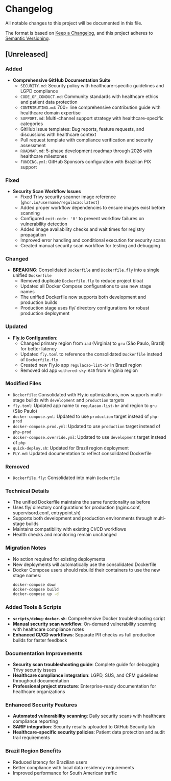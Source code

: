 # Changelog

All notable changes to this project will be documented in this file.

The format is based on [Keep a Changelog](https://keepachangelog.com/en/1.0.0/),
and this project adheres to [Semantic Versioning](https://semver.org/spec/v2.0.0.html).

## [Unreleased]

### Added
- **Comprehensive GitHub Documentation Suite**
  - `SECURITY.md`: Security policy with healthcare-specific guidelines and LGPD compliance
  - `CODE_OF_CONDUCT.md`: Community standards with healthcare ethics and patient data protection
  - `CONTRIBUTING.md`: 700+ line comprehensive contribution guide with healthcare domain expertise
  - `SUPPORT.md`: Multi-channel support strategy with healthcare-specific categories
  - GitHub issue templates: Bug reports, feature requests, and discussions with healthcare context
  - Pull request template with compliance verification and security assessment
  - `ROADMAP.md`: 5-phase development roadmap through 2026 with healthcare milestones
  - `FUNDING.yml`: GitHub Sponsors configuration with Brazilian PIX support

### Fixed
- **Security Scan Workflow Issues**
  - Fixed Trivy security scanner image reference (`ghcr.io/username/regulacao:latest`)
  - Added proper workflow dependencies to ensure images exist before scanning
  - Configured `exit-code: '0'` to prevent workflow failures on vulnerability detection
  - Added image availability checks and wait times for registry propagation
  - Improved error handling and conditional execution for security scans
  - Created manual security scan workflow for testing and debugging

### Changed
- **BREAKING**: Consolidated `Dockerfile` and `Dockerfile.fly` into a single unified `Dockerfile`
  - Removed duplicate `Dockerfile.fly` to reduce project bloat
  - Updated all Docker Compose configurations to use new stage names
  - The unified Dockerfile now supports both development and production builds
  - Production stage uses fly/ directory configurations for robust production deployment

### Updated
- **Fly.io Configuration**: 
  - Changed primary region from `iad` (Virginia) to `gru` (São Paulo, Brazil) for better latency
  - Updated `fly.toml` to reference the consolidated `Dockerfile` instead of `Dockerfile.fly`
  - Created new Fly.io app `regulacao-list-br` in Brazil region
  - Removed old app `withered-sky-640` from Virginia region

### Modified Files
- `Dockerfile`: Consolidated with Fly.io optimizations, now supports multi-stage builds with `development` and `production` targets
- `fly.toml`: Updated app name to `regulacao-list-br` and region to `gru` (São Paulo)
- `docker-compose.yml`: Updated to use `production` target instead of `php-prod`
- `docker-compose.prod.yml`: Updated to use `production` target instead of `php-prod`
- `docker-compose.override.yml`: Updated to use `development` target instead of `php`
- `quick-deploy.sh`: Updated for Brazil region deployment
- `FLY.md`: Updated documentation to reflect consolidated Dockerfile

### Removed
- `Dockerfile.fly`: Consolidated into main `Dockerfile`

### Technical Details
- The unified Dockerfile maintains the same functionality as before
- Uses fly/ directory configurations for production (nginx.conf, supervisord.conf, entrypoint.sh)
- Supports both development and production environments through multi-stage builds
- Maintains compatibility with existing CI/CD workflows
- Health checks and monitoring remain unchanged

### Migration Notes
- No action required for existing deployments
- New deployments will automatically use the consolidated Dockerfile
- Docker Compose users should rebuild their containers to use the new stage names:
  ```bash
  docker-compose down
  docker-compose build
  docker-compose up -d
  ```

### Added Tools & Scripts
- **`scripts/debug-docker.sh`**: Comprehensive Docker troubleshooting script
- **Manual security scan workflow**: On-demand vulnerability scanning with healthcare compliance notes
- **Enhanced CI/CD workflows**: Separate PR checks vs full production builds for faster feedback

### Documentation Improvements
- **Security scan troubleshooting guide**: Complete guide for debugging Trivy security issues
- **Healthcare compliance integration**: LGPD, SUS, and CFM guidelines throughout documentation
- **Professional project structure**: Enterprise-ready documentation for healthcare organizations

### Enhanced Security Features
- **Automated vulnerability scanning**: Daily security scans with healthcare compliance reporting
- **SARIF integration**: Security results uploaded to GitHub Security tab
- **Healthcare-specific security policies**: Patient data protection and audit trail requirements

### Brazil Region Benefits
- Reduced latency for Brazilian users
- Better compliance with local data residency requirements
- Improved performance for South American traffic